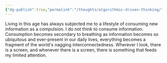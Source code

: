 ```yaml
---
{"dg-publish":true,"permalink":"/thoughts/algorithmic-driven-thinking/","tags":["technology","humanity","thinking"],"noteIcon":""}
---
```



Living in this age has always subjected me to a lifestyle of consuming new information as a compulsion. I do not think to consume information. Consumption becomes secondary to breathing as information becomes so ubiquitous and ever-present in our daily lives, everything becomes a fragment of the world's nagging interconnectedness. Wherever I look, there is a screen, and whenever there is a screen, there is something that feeds my limited attention.

